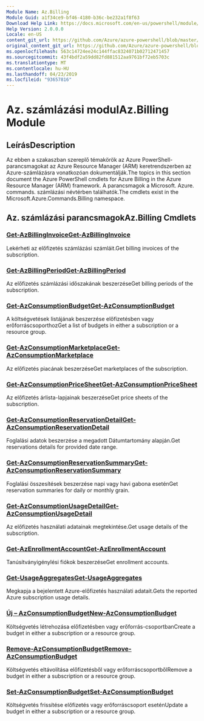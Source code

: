 ```yaml
---
Module Name: Az.Billing
Module Guid: a1f34ce9-bf46-4180-b36c-be232a1f8f63
Download Help Link: https://docs.microsoft.com/en-us/powershell/module/az.billing
Help Version: 2.0.0.0
Locale: en-US
content_git_url: https://github.com/Azure/azure-powershell/blob/master/src/Billing/Billing/help/Az.Billing.md
original_content_git_url: https://github.com/Azure/azure-powershell/blob/master/src/Billing/Billing/help/Az.Billing.md
ms.openlocfilehash: 563c14724ee24c144ffac8324071b02712471457
ms.sourcegitcommit: 43f4bdf2a59dd82fd881512aa9761bf72eb5703c
ms.translationtype: MT
ms.contentlocale: hu-HU
ms.lasthandoff: 04/23/2019
ms.locfileid: "93657816"
---
```

# <span data-ttu-id="3fc5d-101">Az. számlázási modul</span><span class="sxs-lookup"><span data-stu-id="3fc5d-101">Az.Billing Module</span></span>
## <span data-ttu-id="3fc5d-102">Leírás</span><span class="sxs-lookup"><span data-stu-id="3fc5d-102">Description</span></span>
<span data-ttu-id="3fc5d-103">Az ebben a szakaszban szereplő témakörök az Azure PowerShell-parancsmagokat az Azure Resource Manager (ARM) keretrendszerben az Azure-számlázásra vonatkozóan dokumentálják.</span><span class="sxs-lookup"><span data-stu-id="3fc5d-103">The topics in this section document the Azure PowerShell cmdlets for Azure Billing in the Azure Resource Manager (ARM) framework.</span></span> <span data-ttu-id="3fc5d-104">A parancsmagok a Microsoft. Azure. commands. számlázási névtérben találhatók.</span><span class="sxs-lookup"><span data-stu-id="3fc5d-104">The cmdlets exist in the Microsoft.Azure.Commands.Billing namespace.</span></span>

## <span data-ttu-id="3fc5d-105">Az. számlázási parancsmagok</span><span class="sxs-lookup"><span data-stu-id="3fc5d-105">Az.Billing Cmdlets</span></span>
### [<span data-ttu-id="3fc5d-106">Get-AzBillingInvoice</span><span class="sxs-lookup"><span data-stu-id="3fc5d-106">Get-AzBillingInvoice</span></span>](Get-AzBillingInvoice.md)
<span data-ttu-id="3fc5d-107">Lekérheti az előfizetés számlázási számláit.</span><span class="sxs-lookup"><span data-stu-id="3fc5d-107">Get billing invoices of the subscription.</span></span>

### [<span data-ttu-id="3fc5d-108">Get-AzBillingPeriod</span><span class="sxs-lookup"><span data-stu-id="3fc5d-108">Get-AzBillingPeriod</span></span>](Get-AzBillingPeriod.md)
<span data-ttu-id="3fc5d-109">Az előfizetés számlázási időszakának beszerzése</span><span class="sxs-lookup"><span data-stu-id="3fc5d-109">Get billing periods of the subscription.</span></span>

### [<span data-ttu-id="3fc5d-110">Get-AzConsumptionBudget</span><span class="sxs-lookup"><span data-stu-id="3fc5d-110">Get-AzConsumptionBudget</span></span>](Get-AzConsumptionBudget.md)
<span data-ttu-id="3fc5d-111">A költségvetések listájának beszerzése előfizetésben vagy erőforráscsoporthoz</span><span class="sxs-lookup"><span data-stu-id="3fc5d-111">Get a list of budgets in either a subscription or a resource group.</span></span>

### [<span data-ttu-id="3fc5d-112">Get-AzConsumptionMarketplace</span><span class="sxs-lookup"><span data-stu-id="3fc5d-112">Get-AzConsumptionMarketplace</span></span>](Get-AzConsumptionMarketplace.md)
<span data-ttu-id="3fc5d-113">Az előfizetés piacának beszerzése</span><span class="sxs-lookup"><span data-stu-id="3fc5d-113">Get marketplaces of the subscription.</span></span>

### [<span data-ttu-id="3fc5d-114">Get-AzConsumptionPriceSheet</span><span class="sxs-lookup"><span data-stu-id="3fc5d-114">Get-AzConsumptionPriceSheet</span></span>](Get-AzConsumptionPriceSheet.md)
<span data-ttu-id="3fc5d-115">Az előfizetés árlista-lapjainak beszerzése</span><span class="sxs-lookup"><span data-stu-id="3fc5d-115">Get price sheets of the subscription.</span></span>

### [<span data-ttu-id="3fc5d-116">Get-AzConsumptionReservationDetail</span><span class="sxs-lookup"><span data-stu-id="3fc5d-116">Get-AzConsumptionReservationDetail</span></span>](Get-AzConsumptionReservationDetail.md)
<span data-ttu-id="3fc5d-117">Foglalási adatok beszerzése a megadott Dátumtartomány alapján.</span><span class="sxs-lookup"><span data-stu-id="3fc5d-117">Get reservations details for provided date range.</span></span>

### [<span data-ttu-id="3fc5d-118">Get-AzConsumptionReservationSummary</span><span class="sxs-lookup"><span data-stu-id="3fc5d-118">Get-AzConsumptionReservationSummary</span></span>](Get-AzConsumptionReservationSummary.md)
<span data-ttu-id="3fc5d-119">Foglalási összesítések beszerzése napi vagy havi gabona esetén</span><span class="sxs-lookup"><span data-stu-id="3fc5d-119">Get reservation summaries for daily or monthly grain.</span></span>

### [<span data-ttu-id="3fc5d-120">Get-AzConsumptionUsageDetail</span><span class="sxs-lookup"><span data-stu-id="3fc5d-120">Get-AzConsumptionUsageDetail</span></span>](Get-AzConsumptionUsageDetail.md)
<span data-ttu-id="3fc5d-121">Az előfizetés használati adatainak megtekintése.</span><span class="sxs-lookup"><span data-stu-id="3fc5d-121">Get usage details of the subscription.</span></span>

### [<span data-ttu-id="3fc5d-122">Get-AzEnrollmentAccount</span><span class="sxs-lookup"><span data-stu-id="3fc5d-122">Get-AzEnrollmentAccount</span></span>](Get-AzEnrollmentAccount.md)
<span data-ttu-id="3fc5d-123">Tanúsítványigénylési fiókok beszerzése</span><span class="sxs-lookup"><span data-stu-id="3fc5d-123">Get enrollment accounts.</span></span>

### [<span data-ttu-id="3fc5d-124">Get-UsageAggregates</span><span class="sxs-lookup"><span data-stu-id="3fc5d-124">Get-UsageAggregates</span></span>](Get-UsageAggregates.md)
<span data-ttu-id="3fc5d-125">Megkapja a bejelentett Azure-előfizetés használati adatait.</span><span class="sxs-lookup"><span data-stu-id="3fc5d-125">Gets the reported Azure subscription usage details.</span></span>

### [<span data-ttu-id="3fc5d-126">Új – AzConsumptionBudget</span><span class="sxs-lookup"><span data-stu-id="3fc5d-126">New-AzConsumptionBudget</span></span>](New-AzConsumptionBudget.md)
<span data-ttu-id="3fc5d-127">Költségvetés létrehozása előfizetésben vagy erőforrás-csoportban</span><span class="sxs-lookup"><span data-stu-id="3fc5d-127">Create a budget in either a subscription or a resource group.</span></span>

### [<span data-ttu-id="3fc5d-128">Remove-AzConsumptionBudget</span><span class="sxs-lookup"><span data-stu-id="3fc5d-128">Remove-AzConsumptionBudget</span></span>](Remove-AzConsumptionBudget.md)
<span data-ttu-id="3fc5d-129">Költségvetés eltávolítása előfizetésből vagy erőforráscsoportből</span><span class="sxs-lookup"><span data-stu-id="3fc5d-129">Remove a budget in either a subscription or a resource group.</span></span>

### [<span data-ttu-id="3fc5d-130">Set-AzConsumptionBudget</span><span class="sxs-lookup"><span data-stu-id="3fc5d-130">Set-AzConsumptionBudget</span></span>](Set-AzConsumptionBudget.md)
<span data-ttu-id="3fc5d-131">Költségvetés frissítése előfizetés vagy erőforráscsoport esetén</span><span class="sxs-lookup"><span data-stu-id="3fc5d-131">Update a budget in either a subscription or a resource group.</span></span>

